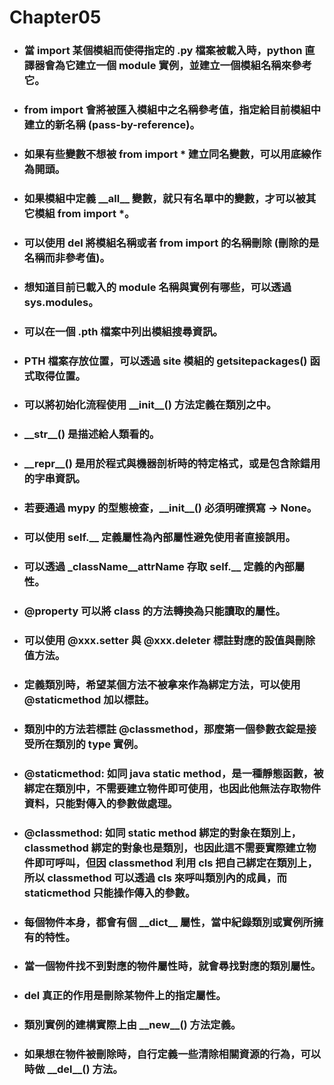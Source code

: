 Chapter05
=====
* ### 當 import 某個模組而使得指定的 .py 檔案被載入時，python 直譯器會為它建立一個 module 實例，並建立一個模組名稱來參考它。
* ### from import 會將被匯入模組中之名稱參考值，指定給目前模組中建立的新名稱 (pass-by-reference)。
* ### 如果有些變數不想被 from import * 建立同名變數，可以用底線作為開頭。
* ### 如果模組中定義 \_\_all\_\_ 變數，就只有名單中的變數，才可以被其它模組 from import *。
* ### 可以使用 del 將模組名稱或者 from import 的名稱刪除 (刪除的是名稱而非參考值)。
* ### 想知道目前已載入的 module 名稱與實例有哪些，可以透過 sys.modules。
* ### 可以在一個 .pth 檔案中列出模組搜尋資訊。
* ### PTH 檔案存放位置，可以透過 site 模組的 getsitepackages() 函式取得位置。
* ### 可以將初始化流程使用 \_\_init\_\_() 方法定義在類別之中。 
* ###  \_\_str\_\_() 是描述給人類看的。
* ###  \_\_repr\_\_() 是用於程式與機器剖析時的特定格式，或是包含除錯用的字串資訊。
* ### 若要通過 mypy 的型態檢查，\_\_init\_\_() 必須明確撰寫 -> None。
* ### 可以使用 self.\_\_ 定義屬性為內部屬性避免使用者直接誤用。
* ### 可以透過 \_className\_\_attrName 存取 self.\_\_ 定義的內部屬性。
* ### @property 可以將 class 的方法轉換為只能讀取的屬性。
* ### 可以使用 @xxx.setter 與 @xxx.deleter 標註對應的設值與刪除值方法。
* ### 定義類別時，希望某個方法不被拿來作為綁定方法，可以使用 @staticmethod 加以標註。
* ### 類別中的方法若標註 @classmethod，那麼第一個參數衣錠是接受所在類別的 type 實例。
* ### @staticmethod: 如同 java static method，是一種靜態函數，被綁定在類別中，不需要建立物件即可使用，也因此他無法存取物件資料，只能對傳入的參數做處理。
* ### @classmethod: 如同 static method 綁定的對象在類別上，classmethod 綁定的對象也是類別，也因此這不需要實際建立物件即可呼叫，但因 classmethod 利用 cls 把自己綁定在類別上，所以 classmethod 可以透過 cls 來呼叫類別內的成員，而 staticmethod 只能操作傳入的參數。
* ### 每個物件本身，都會有個 \_\_dict\_\_ 屬性，當中紀錄類別或實例所擁有的特性。
* ### 當一個物件找不到對應的物件屬性時，就會尋找對應的類別屬性。
* ### del 真正的作用是刪除某物件上的指定屬性。
* ### 類別實例的建構實際上由 \_\_new\_\_() 方法定義。
* ### 如果想在物件被刪除時，自行定義一些清除相關資源的行為，可以時做 \_\_del\_\_() 方法。
